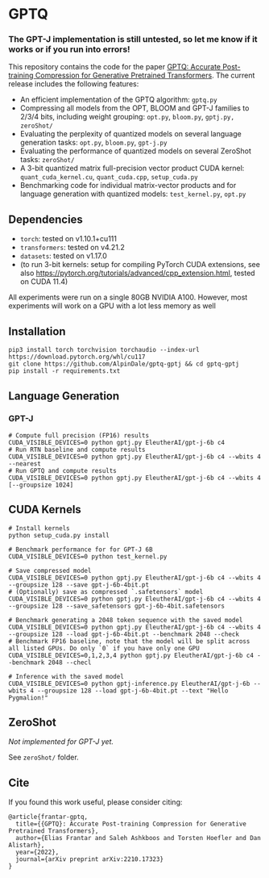 # GPTQ

### The GPT-J implementation is still untested, so let me know if it works or if you run into errors!

This repository contains the code for the paper [GPTQ: Accurate Post-training Compression for Generative Pretrained Transformers](https://arxiv.org/abs/2210.17323). 
The current release includes the following features:

* An efficient implementation of the GPTQ algorithm: `gptq.py`
* Compressing all models from the OPT, BLOOM and GPT-J families to 2/3/4 bits, including weight grouping: `opt.py`, `bloom.py`, `gptj.py,` `zeroShot/`
* Evaluating the perplexity of quantized models on several language generation tasks: `opt.py`, `bloom.py`, `gpt-j.py`
* Evaluating the performance of quantized models on several ZeroShot tasks: `zeroShot/`
* A 3-bit quantized matrix full-precision vector product CUDA kernel: `quant_cuda_kernel.cu`, `quant_cuda.cpp`, `setup_cuda.py`
* Benchmarking code for individual matrix-vector products and for language generation with quantized models: `test_kernel.py`, `opt.py`

## Dependencies

* `torch`: tested on v1.10.1+cu111
* `transformers`: tested on v4.21.2
* `datasets`: tested on v1.17.0
* (to run 3-bit kernels: setup for compiling PyTorch CUDA extensions, see also https://pytorch.org/tutorials/advanced/cpp_extension.html, tested on CUDA 11.4)

All experiments were run on a single 80GB NVIDIA A100. However, most experiments will work on a GPU with a lot less memory as well

## Installation
```
pip3 install torch torchvision torchaudio --index-url https://download.pytorch.org/whl/cu117
git clone https://github.com/AlpinDale/gptq-gptj && cd gptq-gptj
pip install -r requirements.txt
```

## Language Generation

### GPT-J
```
# Compute full precision (FP16) results
CUDA_VISIBLE_DEVICES=0 python gptj.py EleutherAI/gpt-j-6b c4
# Run RTN baseline and compute results
CUDA_VISIBLE_DEVICES=0 python gptj.py EleutherAI/gpt-j-6b c4 --wbits 4 --nearest
# Run GPTQ and compute results
CUDA_VISIBLE_DEVICES=0 python gptj.py EleutherAI/gpt-j-6b c4 --wbits 4 [--groupsize 1024]
````

## CUDA Kernels

```
# Install kernels
python setup_cuda.py install

# Benchmark performance for for GPT-J 6B
CUDA_VISIBLE_DEVICES=0 python test_kernel.py

# Save compressed model
CUDA_VISIBLE_DEVICES=0 python gptj.py EleutherAI/gpt-j-6b c4 --wbits 4 --groupsize 128 --save gpt-j-6b-4bit.pt
# (Optionally) save as compressed `.safetensors` model
CUDA_VISIBLE_DEVICES=0 python gptj.py EleutherAI/gpt-j-6b c4 --wbits 4 --groupsize 128 --save_safetensors gpt-j-6b-4bit.safetensors

# Benchmark generating a 2048 token sequence with the saved model
CUDA_VISIBLE_DEVICES=0 python gptj.py EleutherAI/gpt-j-6b c4 --wbits 4 --groupsize 128 --load gpt-j-6b-4bit.pt --benchmark 2048 --check
# Benchmark FP16 baseline, note that the model will be split across all listed GPUs. Do only `0` if you have only one GPU
CUDA_VISIBLE_DEVICES=0,1,2,3,4 python gptj.py EleutherAI/gpt-j-6b c4 --benchmark 2048 --checl

# Inference with the saved model
CUDA_VISIBLE_DEVICES=0 python gptj-inference.py EleutherAI/gpt-j-6b --wbits 4 --groupsize 128 --load gpt-j-6b-4bit.pt --text "Hello Pygmalion!"
```

## ZeroShot

*Not implemented for GPT-J yet.*

See `zeroShot/` folder.



## Cite

If you found this work useful, please consider citing:

```
@article{frantar-gptq,
  title={{GPTQ}: Accurate Post-training Compression for Generative Pretrained Transformers}, 
  author={Elias Frantar and Saleh Ashkboos and Torsten Hoefler and Dan Alistarh},
  year={2022},
  journal={arXiv preprint arXiv:2210.17323}
}
```
